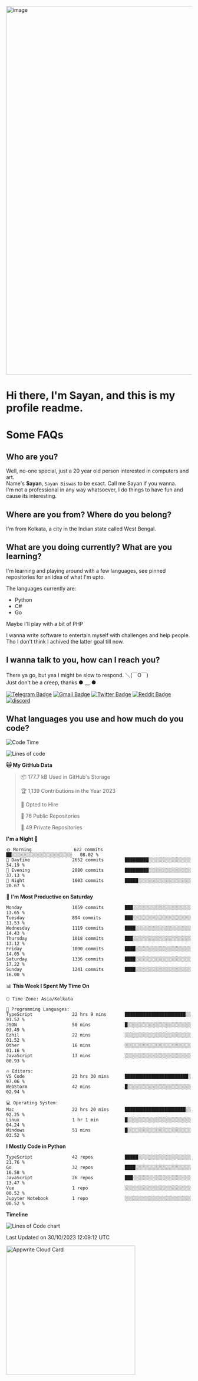<img src="https://github.com/Dank-del/Dank-del/assets/63096193/045e227e-4ef3-4c82-82b9-d22540fc40f7" alt="image" width="1000"/>


# **Hi there, I'm Sayan, and this is my profile readme.**
<!--  [![Profile views](https://gpvc.arturio.dev/dank-del)](https://github.com/dank-del) -->
# Some FAQs

## **Who are you?**

Well, no-one special, just a 20 year old person interested in computers and art. \
Name's **Sayan**, `Sayan Biswas` to be exact. Call me Sayan if you wanna. \
I'm not a professional in any way whatsoever, I do things to have fun and cause its interesting.

## **Where are you from? Where do you belong?**

I'm from Kolkata, a city in the Indian state called West Bengal.

## **What are you doing currently? What are you learning?**

I'm learning and playing around with a few languages, see pinned repositories for an idea of what I'm upto.

The languages currently are:

- Python
- C#
- Go

Maybe I'll play with a bit of PHP

I wanna write software to entertain myself with challenges and help people. \
Tho I don't think I achived the latter goal till now.

<!--## **Eww, I see a weeb profile.**

Can't help it, it's the best way to hide my face on this account
> Why do people hate weebs .-.

## **Cool, what more interests you?**

My interests are quite, weird. They're scattered all over the place. \
I've been fascinated by music and have studied it since the age of 6, I've performed on stage and on air but yeah now I've been away from that. I specialize in key instruments. \
Another thing that interests me is Media Production, aka, working with audio, video and broadcasting media.

> I just like art in general. also feeds the reason of me being obsessed with Japanese drawings (⋟ ﹏ ⋞)-->

## **I wanna talk to you, how can I reach you?**

There ya go, but yea I might be slow to respond. ＼(￣O￣) \
Just don't be a creep, thanks ● ﹏ ●

[![Telegram Badge](https://img.shields.io/badge/-dank_as_fuck-1ca0f1?style=flat-square&logo=telegram&logoColor=white&link=https://t.me/dank_as_fuck)](https://t.me/dank_as_fuck)
[![Gmail Badge](https://img.shields.io/badge/-sayan@asia.com-c14438?style=flat-square&logo=Gmail&logoColor=white&link=mailto:sayan@asia.com)](mailto:sayan@asia.com)
[![Twitter Badge](https://img.shields.io/twitter/follow/TheDankDel?style=social)](https://twitter.com/TheDankDel)
[![Reddit Badge](https://img.shields.io/reddit/user-karma/combined/dank_as_fuck_?style=social)](https://www.reddit.com/user/dank_as_fuck_/)
[![discord](https://discord-md-badge.vercel.app/api/shield/506536929152466945?style=social)](https://discordapp.com/users/506536929152466945)

## **What languages you use and how much do you code?**

<!--START_SECTION:waka-->
![Code Time](http://img.shields.io/badge/Code%20Time-1%2C291%20hrs%2017%20mins-blue)

![Lines of code](https://img.shields.io/badge/From%20Hello%20World%20I%27ve%20Written-5.9%20million%20lines%20of%20code-blue)

**🐱 My GitHub Data** 

> 📦 177.7 kB Used in GitHub's Storage 
 > 
> 🏆 1,139 Contributions in the Year 2023
 > 
> 💼 Opted to Hire
 > 
> 📜 76 Public Repositories 
 > 
> 🔑 49 Private Repositories 
 > 
**I'm a Night 🦉** 

```text
🌞 Morning                622 commits         ██░░░░░░░░░░░░░░░░░░░░░░░   08.02 % 
🌆 Daytime                2652 commits        █████████░░░░░░░░░░░░░░░░   34.19 % 
🌃 Evening                2880 commits        █████████░░░░░░░░░░░░░░░░   37.13 % 
🌙 Night                  1603 commits        █████░░░░░░░░░░░░░░░░░░░░   20.67 % 
```
📅 **I'm Most Productive on Saturday** 

```text
Monday                   1059 commits        ███░░░░░░░░░░░░░░░░░░░░░░   13.65 % 
Tuesday                  894 commits         ███░░░░░░░░░░░░░░░░░░░░░░   11.53 % 
Wednesday                1119 commits        ████░░░░░░░░░░░░░░░░░░░░░   14.43 % 
Thursday                 1018 commits        ███░░░░░░░░░░░░░░░░░░░░░░   13.12 % 
Friday                   1090 commits        ████░░░░░░░░░░░░░░░░░░░░░   14.05 % 
Saturday                 1336 commits        ████░░░░░░░░░░░░░░░░░░░░░   17.22 % 
Sunday                   1241 commits        ████░░░░░░░░░░░░░░░░░░░░░   16.00 % 
```


📊 **This Week I Spent My Time On** 

```text
🕑︎ Time Zone: Asia/Kolkata

💬 Programming Languages: 
TypeScript               22 hrs 9 mins       ███████████████████████░░   91.52 % 
JSON                     50 mins             █░░░░░░░░░░░░░░░░░░░░░░░░   03.49 % 
Ezhil                    22 mins             ░░░░░░░░░░░░░░░░░░░░░░░░░   01.52 % 
Other                    16 mins             ░░░░░░░░░░░░░░░░░░░░░░░░░   01.16 % 
JavaScript               13 mins             ░░░░░░░░░░░░░░░░░░░░░░░░░   00.93 % 

🔥 Editors: 
VS Code                  23 hrs 30 mins      ████████████████████████░   97.06 % 
WebStorm                 42 mins             █░░░░░░░░░░░░░░░░░░░░░░░░   02.94 % 

💻 Operating System: 
Mac                      22 hrs 20 mins      ███████████████████████░░   92.25 % 
Linux                    1 hr 1 min          █░░░░░░░░░░░░░░░░░░░░░░░░   04.24 % 
Windows                  51 mins             █░░░░░░░░░░░░░░░░░░░░░░░░   03.52 % 
```

**I Mostly Code in Python** 

```text
TypeScript               42 repos            █████░░░░░░░░░░░░░░░░░░░░   21.76 % 
Go                       32 repos            ████░░░░░░░░░░░░░░░░░░░░░   16.58 % 
JavaScript               26 repos            ███░░░░░░░░░░░░░░░░░░░░░░   13.47 % 
Vue                      1 repo              ░░░░░░░░░░░░░░░░░░░░░░░░░   00.52 % 
Jupyter Notebook         1 repo              ░░░░░░░░░░░░░░░░░░░░░░░░░   00.52 % 
```



**Timeline**

![Lines of Code chart](https://raw.githubusercontent.com/Dank-del/Dank-del/main/assets/bar_graph.png)


 Last Updated on 30/10/2023 12:09:12 UTC
<!--END_SECTION:waka-->

<!--## **Can I stalk your spotify?**

Um sure.

![OwO Spotify](https://spotify-recently-played-readme.vercel.app/api?user=31fdrsslnr7nvq4ytqwtw7c4rxfm&count=5)-->

<a href="https://cloud.appwrite.io/card/64773257171d49803c27">
	<img width="350" src="https://cloud.appwrite.io/v1/cards/cloud?userId=64773257171d49803c27" alt="Appwrite Cloud Card" />
</a>
